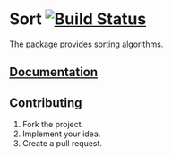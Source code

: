# Sort [![Build Status][travis-img]][travis-url]

The package provides sorting algorithms.

## [Documentation][doc]

## Contributing

1. Fork the project.
2. Implement your idea.
3. Create a pull request.

[doc]: http://godoc.org/github.com/ready-steady/sort
[travis-img]: https://travis-ci.org/ready-steady/sort.svg
[travis-url]: https://travis-ci.org/ready-steady/sort
